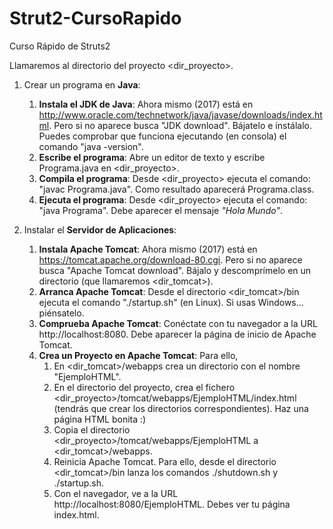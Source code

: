 # Strut2-CursoRapido
Curso Rápido de Struts2

Llamaremos al directorio del proyecto <dir_proyecto>.

1. Crear un programa en **Java**:
	1. **Instala el JDK de Java**: Ahora mismo (2017) está en http://www.oracle.com/technetwork/java/javase/downloads/index.html. Pero si no aparece busca "JDK download". Bájatelo e instálalo. Puedes comprobar que funciona ejecutando (en consola) el comando "java -version".
	2. **Escribe el programa**: Abre un editor de texto y escribe Programa.java en <dir_proyecto>.
	3. **Compila el programa**: Desde <dir_proyecto> ejecuta el comando: "javac Programa.java". Como resultado aparecerá Programa.class.
	4. **Ejecuta el programa**: Desde <dir_proyecto> ejecuta el comando: "java Programa". Debe aparecer el mensaje *"Hola Mundo"*.
	
2. Instalar el **Servidor de Aplicaciones**:
	1. **Instala Apache Tomcat**: Ahora mismo (2017) está en https://tomcat.apache.org/download-80.cgi. Pero si no aparece busca "Apache Tomcat download". Bájalo y descomprímelo en un directorio (que llamaremos <dir_tomcat>).
	2. **Arranca Apache Tomcat**: Desde el directorio <dir_tomcat>/bin ejecuta el comando "./startup.sh" (en Linux). Si usas Windows... piénsatelo. 
	3. **Comprueba Apache Tomcat**: Conéctate con tu navegador a la URL http://localhost:8080. Debe aparecer la página de inicio de Apache Tomcat.
	4. **Crea un Proyecto en Apache Tomcat**: Para ello, 
		1. En <dir_tomcat>/webapps crea un directorio con el nombre "EjemploHTML".
		2. En el directorio del proyecto, crea el fichero <dir_proyecto>/tomcat/webapps/EjemploHTML/index.html (tendrás que crear los directorios correspondientes). Haz una página HTML bonita :)
		4. Copia el directorio <dir_proyecto>/tomcat/webapps/EjemploHTML a <dir_tomcat>/webapps.
		5. Reinicia Apache Tomcat. Para ello, desde el directorio <dir_tomcat>/bin lanza los comandos ./shutdown.sh y ./startup.sh.
		6. Con el navegador, ve a la URL http://localhost:8080/EjemploHTML. Debes ver tu página index.html.
	
